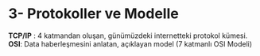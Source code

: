# 3- Protokoller ve Modelle
**TCP/IP** : 4 katmandan oluşan, günümüzdeki internetteki protokol kümesi.
**OSI**: Data haberleşmesini anlatan, açıklayan model (7 katmanlı OSI Modeli)
